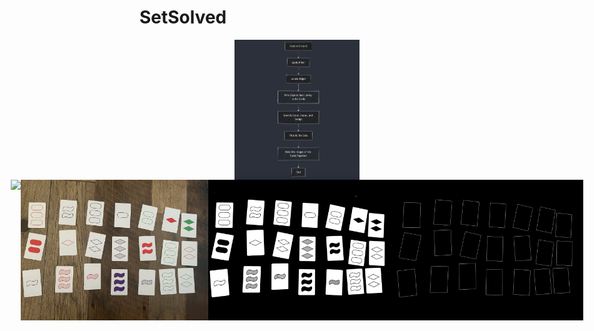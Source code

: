 # SetSolved
<div style="display: flex; justify-content: center;">
    <img src="demos/flowchart.png" width="200">
</div>

<div style="display: flex; justify-content: center;">
    <img src="demos/edges_filtered.png" width="300">
    <img src="demos/image1.png" width="300">
    <img src="demos/white_regions_blurred.png" width="300">
    <img src="demos/just_edges.png" width="300">
</div>
